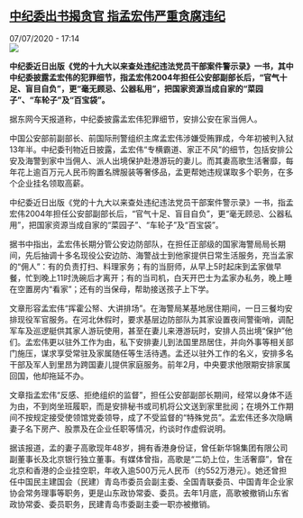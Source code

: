 <!--1594137310000-->
[中纪委出书揭贪官 指孟宏伟严重贪腐违纪](http://www.rfi.fr//cn/%E4%B8%AD%E5%9B%BD/20200707-%E4%B8%AD%E7%BA%AA%E5%A7%94%E5%87%BA%E4%B9%A6%E6%8F%AD%E8%B4%AA%E5%AE%98-%E6%8C%87%E5%AD%9F%E5%AE%8F%E4%BC%9F%E4%B8%A5%E9%87%8D%E8%B4%AA%E8%85%90%E8%BF%9D%E7%BA%AA)
------

<div>07/07/2020 - 17:14</div><img src="https://s.rfi.fr/media/display/7172d4c2-c064-11ea-9fde-005056a98db9/w:310/p:16x9/wjz.jpg"><p><strong>中纪委近日出版《党的十九大以来查处违纪违法党员干部案件警示录》一书，其中中纪委披露孟宏伟的犯罪细节，指孟宏伟2004年担任公安部副部长后，“官气十足、盲目自负”，更“毫无顾忌、公器私用”，把国家资源当成自家的“菜园子”、“车轮子”及“百宝袋”。</strong></p><div class="t-content__body u-clearfix"><div class="m-interstitial"></div><p>据东网今天报道称，中纪委披露孟宏伟犯罪细节，安排公安在家当佣人。</p><p>中国公安部前副部长、前国际刑警组织主席孟宏伟涉嫌受贿罪成，今年初被判入狱13年半。中纪委刊物近日披露，孟宏伟“专横霸道、家正不风”的细节，包括安排公安及海警到家中当佣人、派人出境保护赴港游玩的妻儿。而其妻高歌生活奢靡，每年花上逾百万元人民币购置名牌服装等奢侈品，孟更帮她违规谋取多个职务，在多个企业挂名领取高薪。</p><p>中纪委近日出版《党的十九大以来查处违纪违法党员干部案件警示录》一书，指孟宏伟2004年担任公安部副部长后，“官气十足、盲目自负”，更“毫无顾忌、公器私用”，把国家资源当成自家的“菜园子”、“车轮子”及“百宝袋”。</p><p>据书中指出，孟宏伟长期分管公安边防部队，在担任正部级的国家海警局局长期间，先后抽调十多名现役公安边防、海警战士到他家提供日常生活服务，充当孟家的“佣人”：有的负责打扫、料理家务；有的当厨师，从早上5时起床到孟家做早餐，忙到晚上11时洗碗后才离开；有的当司机，白天开巴士为孟家办私务，晚上睡在空置房内“看家”；还有的当保母，帮助接送孩子上下学。</p><p>文章形容孟宏伟“挥霍公帑、大讲排场”。在海警局某基地居住期间，一日三餐均安排现役军官服务。在河北休假时，要求基层边防部队为其家设置夜间警衞哨，调配军车及巡逻艇供其家人游玩使用，甚至在妻儿来港游玩时，安排人员出境“保护”他们。孟宏伟更以驻外工作为由，私下安排妻儿到法国里昂居住，并向外事等相关部门施压，谋求享受常驻及家属随任等生活待遇。孟还以驻外工作的名义，安排多名干部及军人到里昂为跨国妻儿提供家庭服务。前年2月，中央要求他限期安排家属回国，他却拖延不办。</p><p>文章指孟宏伟“反感、拒绝组织的监督”，担任公安部副部长期间，经常以身体不适为由，不到岗坐班履职，而是安排秘书或司机将公文送到家里批阅；在境外工作期间不按规定接受使领馆党委领导，成了不受监督的“特殊党员”。孟宏伟还多次隐瞒妻子名下房产、股票及在企业任职等情况，约谈时作虚假说明。</p><p>据该报道，孟的妻子高歌现年48岁，拥有香港身份证，曾任新华锦集团有限公司副董事长及北京银行独立董事。有媒体曾指，高歌是“二奶上位，生活奢靡”，曾在北京和香港的企业挂空职，年收入逾500万元人民币（约552万港元）。她还曾担任中国民主建国会（民建）青岛市委员会副主委、全国青联委员、中国青年企业家协会常务理事等职务，更是山东政协常委、委员。去年1月底，高歌被撤销山东省政协常委、委员职务，民建青岛市委副主委一职亦被撤销。</p><div class="o-self-promo o-self-promo--nl o-self-promo--hidden" data-selfpromo-newsletter></div><div class="o-self-promo o-self-promo--app o-self-promo--hidden" data-selfpromo-app></div></div>
